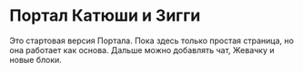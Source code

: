
# Портал Катюши и Зигги

Это стартовая версия Портала. Пока здесь только простая страница, но она работает как основа.
Дальше можно добавлять чат, Жевачку и новые блоки.
